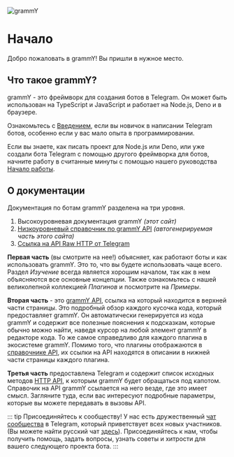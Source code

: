 <!-- markdownlint-disable first-line-heading -->

![grammY](/images/grammY.svg)

# Начало

Добро пожаловать в grammY!
Вы пришли в нужное место.

## Что такое grammY?

grammY - это фреймворк для создания ботов в Telegram.
Он может быть использован на TypeScript и JavaScript и работает на Node.js, Deno и в браузере.

Ознакомьтесь с [Введением](./introduction), если вы новичок в написании Telegram ботов, особенно если у вас мало опыта в программировании.

Если вы знаете, как писать проект для Node.js или Deno, или уже создали бота Telegram с помощью другого фреймворка для ботов, начните работу в считанные минуты с помощью нашего руководства [Начало работы](./getting-started).

## О документации

Документация по ботам grammY разделена на три уровня.

1. Высокоуровневая документация grammY _(этот сайт)_
2. [Низкоуровневый справочник по grammY API](/ref/) _(автогенерируемая часть этого сайта)_
3. [Ссылка на API Raw HTTP от Telegram](https://core.telegram.org/bots/api)

**Первая часть** (вы смотрите на нее!) объясняет, как работают боты и как использовать grammY.
Это то, что вы будете использовать чаще всего.
Раздел _Изучение_ всегда является хорошим началом, так как в нем объясняются все основные концепции.
Также ознакомьтесь с нашей великолепной коллекцией _Плагинов_ и посмотрите на _Примеры_.

**Вторая часть** - это [grammY API](/ref/), ссылка на который находится в верхней части страницы.
Это подробный обзор каждого кусочка кода, который предоставляет grammY.
Он автоматически генерируется из кода grammY и содержит все полезные пояснения к подсказкам, которые обычно можно найти, наведя курсор на любой элемент grammY в редакторе кода.
То же самое справедливо для каждого плагина в экосистеме grammY.
Помимо того, что плагины отображаются в [справочнике API](/ref/), их ссылки на API находятся в описании в нижней части страницы каждого плагина.

**Третья часть** предоставлена Telegram и содержит список исходных методов [HTTP API](https://core.telegram.org/bots/api), к которым grammY будет обращаться под капотом.
Справочик на API grammY ссылается на него везде, где это имеет смысл.
Загляните туда, если вас интересуют подробные параметры, которые вы можете передавать в вызовы API.

::: tip Присоединяйтесь к сообществу!
У нас есть дружественный [чат сообщества](https://t.me/grammyjs) в Telegram, который приветствует всех новых участников. (Вы можете найти русский чат [здесь](https://t.me/grammyjs_ru)).
Присоединяйтесь к нам, чтобы получить помощь, задать вопросы, узнать советы и хитрости для вашего следующего проекта бота.
:::
